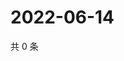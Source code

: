 # 2022-06-14

共 0 条

<!-- BEGIN WEIBO -->
<!-- 最后更新时间 Tue Jun 14 2022 17:16:57 GMT+0800 (China Standard Time) -->

<!-- END WEIBO -->
